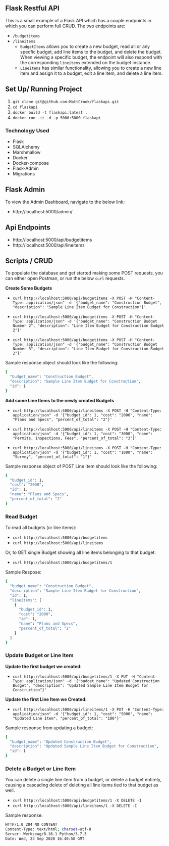 ## Flask Restful API

This is a small example of a Flask API which has a couple endpoints in which you can perform full CRUD. The two endpoints are:
* ```/budgetitems```
* ```/lineitems```
  * ```BudgetItems``` allows you to create a new budget, read all or any specfic budget, add line items to the budget, and delete the budget. When viewing a specific budget, the endpoint will also respond with the corresponding ```lineitems``` extended on the budget instance.
  *  ```Lineitems``` has similar functionality, allowing you to create a new line item and assign it to a budget, edit a line item, and delete a line item.


## Set Up/ Running Project

1. ```git clone git@github.com:MattCrook/flaskapi.git```
2. ```cd flaskapi```
3. ```docker build -t flaskapi:latest .```
4. ```docker run -it -d -p 5000:5000 flaskapi```


### Technology Used

* Flask
* SQLAlchemy
* Marshmallow
* Docker
* Docker-compose
* Flask-Admin
* Migrations

## Flask Admin
To view the Admin Dashboard, navigate to the below link:
* http://localhost:5000/admin/


## Api Endpoints
* http://localhost:5000/api/budgetitems
* http://localhost:5000/api/lineitems


## Scripts / CRUD
To populate the database and get started making some POST requests, you can either open Postman, or run the below ```curl``` requests.

**Create Some Budgets**
* ```curl http://localhost:5000/api/budgetitems -X POST -H "Content-Type: application/json" -d '{"budget_name": "Construction Budget", "description": "Sample Line Item Budget for Construction"}'```
  
* ```curl http://localhost:5000/api/budgetitems -X POST -H "Content-Type: application/json" -d '{"budget_name": "Construction Budget Number 2", "description": "Line Item Budget for Construction Budget 2"}'```

* ```curl http://localhost:5000/api/budgetitems -X POST -H "Content-Type: application/json" -d '{"budget_name": "Construction Budget Number 3", "description": "Line Item Budget for Construction Budget 2"}'```

Sample response object should look like the following:

```sh
{
  "budget_name": "Construction Budget",
  "description": "Sample Line Item Budget for Construction",
  "id": 1
}
```


**Add some Line Items to the newly created Budgets**

* ```curl http://localhost:5000/api/lineitems -X POST -H "Content-Type: application/json" -d '{"budget_id": 1, "cost": "2000", "name": "Plans and Specs", "percent_of_total": "2"}'```

* ```curl http://localhost:5000/api/lineitems -X POST -H "Content-Type: application/json" -d '{"budget_id": 1, "cost": "3000", "name": "Permits, Inspections, Fees", "percent_of_total": "3"}'```

* ```curl http://localhost:5000/api/lineitems -X POST -H "Content-Type: application/json" -d '{"budget_id": 1, "cost": "1000", "name": "Survey", "percent_of_total": "1"}'```

Sample response object of POST Line Item should look like the following:
```sh
{
  "budget_id": 1,
  "cost": "2000",
  "id": 1,
  "name": "Plans and Specs",
  "percent_of_total": "2"
}
```

### Read Budget
To read all budgets (or line items):
* ```curl http://localhost:5000/api/budgetitems```
* ```curl http://localhost:5000/api/lineitems```

Or, to GET single Budget showing all line items belonging to that budget:
* ```curl http://localhost:5000/api/budgetitems/1```

Sample Respose:
```sh
{
  "budget_name": "Construction Budget",
  "description": "Sample Line Item Budget for Construction",
  "id": 1,
  "lineitems": [
    {
      "budget_id": 1,
      "cost": "2000",
      "id": 1,
      "name": "Plans and Specs",
      "percent_of_total": "2"
    }
  ]
}
```
### Update Budget or Line Item

**Update the first budget we created:**
* ```curl http://localhost:5000/api/budgetitems/1 -X PUT -H "Content-Type: application/json" -d '{"budget_name": "Updated Construction Budget", "description": "Updated Sample Line Item Budget for Construction"}'```


**Update the first Line Item we Created:**
* ```curl http://localhost:5000/api/lineitems/1 -X PUT -H "Content-Type: application/json" -d '{"budget_id": 1, "cost": "5000", "name": "Updated Line Item", "percent_of_total": "100"}'```

Sample response from updating a budget:
```sh
{
  "budget_name": "Updated Construction Budget",
  "description": "Updated Sample Line Item Budget for Construction",
  "id": 1
}
```
### Delete a Budget or Line Item
You can delete a single line item from a budget, or delete a budget entirely, causing a cascading delete of deleting all line items tied to that budget as well. 

* ```curl http://localhost:5000/api/budgetitems/1 -X DELETE -I```
* ```curl http://localhost:5000/api/lineitems/1 -X DELETE -I```

Sample response:
```sh
HTTP/1.0 204 NO CONTENT
Content-Type: text/html; charset=utf-8
Server: Werkzeug/0.16.1 Python/3.7.3
Date: Wed, 23 Sep 2020 16:40:50 GMT
```
